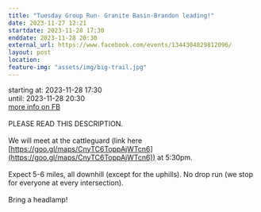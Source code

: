 ```yaml
---
title: "Tuesday Group Run- Granite Basin-Brandon leading!"
date: 2023-11-27 12:21
startdate: 2023-11-28 17:30
enddate: 2023-11-28 20:30
external_url: https://www.facebook.com/events/1344304829812096/
layout: post
location: 
feature-img: "assets/img/big-trail.jpg"
---
```


starting at: 2023-11-28 17:30<br>until: 2023-11-28 20:30<br><a href="https://www.facebook.com/events/1344304829812096/">more info on FB</a><br><br>PLEASE READ THIS DESCRIPTION. <br>
  <br>
  We will meet at the cattleguard (link here [https://goo.gl/maps/CnyTC6ToppAjWTcn6](https://goo.gl/maps/CnyTC6ToppAjWTcn6)) at 5&#58;30pm. <br>
  <br>
  Expect 5-6 miles, all downhill (except for the uphills). No drop run (we stop for everyone at every intersection). <br>
  <br>
  Bring a headlamp!<br>
  <br>
  <br>
  
